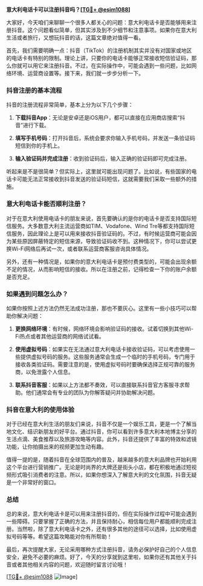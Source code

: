 **意大利电话卡可以注册抖音吗？[[TG💪+ @esim1088](https://t.me/s/esim1088)]**

大家好，今天咱们来聊聊一个很多人都关心的问题：意大利电话卡是否能够用来注册抖音。这个问题看似简单，但其实涉及到不少细节和注意事项。如果你在意大利生活或者旅行，又想玩抖音的话，这篇文章绝对值得一看。

首先，我们需要明确一点：抖音（TikTok）的注册机制其实并没有对国家或地区的电话卡有特别的限制。理论上讲，只要你的电话卡能够正常接收短信验证码，那么你就可以用它来注册抖音。不过，在实际操作中，可能会遇到一些问题，比如网络环境、运营商设置等。接下来，我们就一步步分析一下。

### 抖音注册的基本流程

抖音的注册流程非常简单，基本上分为以下几个步骤：

1. **下载抖音App**：无论是安卓还是iOS用户，都可以直接在应用商店搜索“抖音”进行下载。
   
2. **填写手机号码**：打开抖音后，系统会要求你输入手机号码，并发送一条验证码短信到你的手机上。

3. **输入验证码并完成注册**：收到验证码后，输入正确的验证码即可完成注册。

听起来是不是很简单？但实际上，这里就可能出现问题了。比如说，有些国家的电话卡可能无法正常接收到抖音发送的验证码短信，这就需要我们采取一些额外的措施。

### 意大利电话卡能否顺利注册？

对于在意大利使用电话卡的朋友来说，首先要确认的是你的电话卡是否支持国际短信服务。大多数意大利主流运营商如TIM、Vodafone、Wind Tre等都支持国际短信服务，因此理论上是可以用来接收抖音验证码的。不过，有时候运营商可能会因为某些原因屏蔽特定的短信来源，导致验证码收不到。这种情况下，你可以尝试更换Wi-Fi网络后再试一次，或者联系运营商客服咨询具体情况。

另外，还有一种情况是，如果你的意大利电话卡是预付费类型的，可能会出现余额不足的情况，从而影响短信的接收。所以在注册之前，记得检查一下你的账户余额是否充足。

### 如果遇到问题怎么办？

如果你按照上述方法仍然无法成功注册，那也不要灰心。这里有一些小技巧可以帮助你解决问题：

1. **更换网络环境**：有时候，网络环境会影响验证码的接收。试着切换到其他Wi-Fi热点或者其他运营商的网络试试看。

2. **使用虚拟号码**：如果实在无法通过意大利电话卡接收验证码，可以考虑使用一些提供虚拟号码的服务。这些服务通常会生成一个临时的手机号码，专门用于接收各类验证码。需要注意的是，使用虚拟号码时要确保选择正规可靠的服务商，以免泄露个人信息。

3. **联系抖音客服**：如果以上方法都不奏效，可以直接联系抖音官方客服寻求帮助。他们通常会有专业的团队为你解答疑问并协助解决问题。

### 抖音在意大利的使用体验

对于已经在意大利生活的朋友们来说，抖音不仅是一个娱乐工具，更是一个了解当地文化、结识新朋友的好平台。通过抖音，你可以看到许多意大利本地博主分享的生活点滴、美食推荐以及旅游攻略等内容。此外，抖音还提供了丰富的特效和滤镜功能，让你拍摄出来的视频更加生动有趣。

值得一提的是，随着抖音在全球范围内的普及，越来越多的意大利品牌也开始利用这个平台进行营销推广。无论是时尚界的大牌还是街头小店，都在积极地通过短视频形式吸引消费者的注意。所以，如果你想深入了解意大利的文化氛围，抖音无疑是一个非常好的窗口。

### 总结

总的来说，意大利电话卡是可以用来注册抖音的，但在实际操作过程中可能会遇到一些障碍。只要掌握了正确的方法，并且保持耐心，相信每位用户都能顺利完成注册。当然啦，除了意大利电话卡之外，还有很多其他的途径可以选择，比如使用虚拟号码等等。希望这篇攻略能对你有所帮助！

最后，再次提醒大家，无论采用哪种方式注册抖音，请务必保护好自己的个人信息安全，避免不必要的麻烦。好了，今天的分享就到这里啦，如果你还有其他关于抖音或者其他相关内容的问题，欢迎随时留言讨论哦！

[[TG💪+ @esim1088](https://t.me/s/esim1088) ![Image](https://i.postimg.cc/4NQfJmqS/Snipaste-2025-05-13-00-14-12.png)]